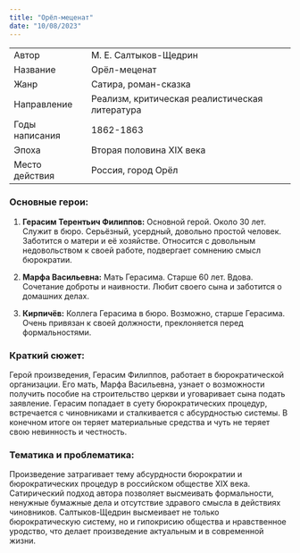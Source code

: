 ```yaml
---
title: "Орёл-меценат"
date: "10/08/2023"
---
```


|                |                                                |
| -------------- | ---------------------------------------------- |
| Автор          | М. Е. Салтыков-Щедрин                          |
| Название       | Орёл-меценат                                   |
| Жанр           | Сатира, роман-сказка                           |
| Направление    | Реализм, критическая реалистическая литература |
| Годы написания | 1862-1863                                      |
| Эпоха          | Вторая половина XIX века                       |
| Место действия | Россия, город Орёл                             |

### Основные герои:

1. **Герасим Терентьич Филиппов:** Основной герой. Около 30 лет. Служит в бюро. Серьёзный, усердный, довольно простой человек. Заботится о матери и её хозяйстве. Относится с довольным недовольством к своей работе, подвергает сомнению смысл бюрократии.

2. **Марфа Васильевна:** Мать Герасима. Старше 60 лет. Вдова. Сочетание доброты и наивности. Любит своего сына и заботится о домашних делах.

3. **Кирпичёв:** Коллега Герасима в бюро. Возможно, старше Герасима. Очень привязан к своей должности, преклоняется перед формальностями.

### Краткий сюжет:

Герой произведения, Герасим Филиппов, работает в бюрократической организации. Его мать, Марфа Васильевна, узнает о возможности получить пособие на строительство церкви и уговаривает сына подать заявление. Герасим попадает в суету бюрократических процедур, встречается с чиновниками и сталкивается с абсурдностью системы. В конечном итоге он теряет материальные средства и чуть не теряет свою невинность и честность.

### Тематика и проблематика:

Произведение затрагивает тему абсурдности бюрократии и бюрократических процедур в российском обществе XIX века. Сатирический подход автора позволяет высмеивать формальности, ненужные бумажные дела и отсутствие здравого смысла в действиях чиновников. Салтыков-Щедрин высмеивает не только бюрократическую систему, но и гипокрисию общества и нравственное уродство, что делает произведение актуальным и в современной жизни.
